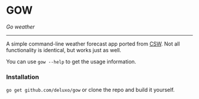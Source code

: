 # GOW

*Go weather*

---

A simple command-line weather forecast app ported from [CSW](https://github.com/Deluxo/CSW).
Not all functionality is identical, but works just as well.


You can use `gow --help` to get the usage information.

### Installation

`go get github.com/deluxo/gow` or clone the repo and build it yourself.
